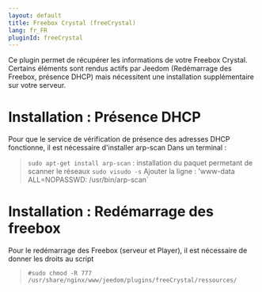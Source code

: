 ```yaml
---
layout: default
title: Freebox Crystal (freeCrystal)
lang: fr_FR
pluginId: freeCrystal
---
```


Ce plugin permet de récupérer les informations de votre Freebox Crystal.
Certains éléments sont rendus actifs par Jeedom (Redémarrage des Freebox, présence DHCP) mais nécessitent une installation supplémentaire sur votre serveur.

Installation : Présence DHCP
====
Pour que le service de vérification de présence des adresses DHCP fonctionne, il est nécessaire d'installer arp-scan
Dans un terminal :

> `sudo apt-get install arp-scan` : installation du paquet permetant de scanner le réseaux
> `sudo visudo -s`
Ajouter la ligne :
> 'www-data ALL=NOPASSWD: /usr/bin/arp-scan`


Installation : Redémarrage des freebox
===
Pour le redémarrage des Freebox (serveur et Player), il est nécessaire de donner les droits au script

> `#sudo chmod -R 777 /usr/share/nginx/www/jeedom/plugins/freeCrystal/ressources/`
